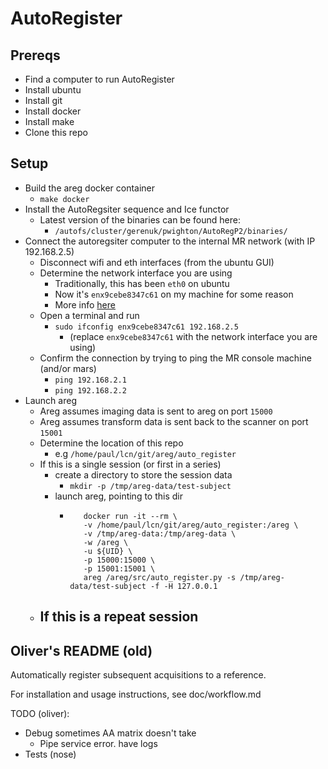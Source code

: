 # AutoRegister

## Prereqs

- Find a computer to run AutoRegister
- Install ubuntu
- Install git
- Install docker
- Install make
- Clone this repo

## Setup

- Build the areg docker container
  - `make docker`
- Install the AutoRegsiter sequence and Ice functor
  - Latest version of the binaries can be found here:
    - `/autofs/cluster/gerenuk/pwighton/AutoRegP2/binaries/`
- Connect the autoregsiter computer to the internal MR network (with IP 192.168.2.5)
  - Disconnect wifi and eth interfaces (from the ubuntu GUI)
  - Determine the network interface you are using
    - Traditionally, this has been `eth0` on ubuntu
    - Now it's `enx9cebe8347c61` on my machine for some reason
    - More info [here](https://www.freedesktop.org/wiki/Software/systemd/PredictableNetworkInterfaceNames/)
  - Open a terminal and run
    - `sudo ifconfig enx9cebe8347c61 192.168.2.5`
      - (replace `enx9cebe8347c61` with the network interface you are using)
  - Confirm the connection by trying to ping the MR console machine (and/or mars)
    - `ping 192.168.2.1`
    - `ping 192.168.2.2`
- Launch areg
  - Areg assumes imaging data is sent to areg on port `15000`
  - Areg assumes transform data is sent back to the scanner on port `15001`
  - Determine the location of this repo
    - e.g `/home/paul/lcn/git/areg/auto_register`
  - If this is a single session (or first in a series)
    - create a directory to store the session data
      - `mkdir -p /tmp/areg-data/test-subject`
    - launch areg, pointing to this dir
      - ```
           docker run -it --rm \
           -v /home/paul/lcn/git/areg/auto_register:/areg \
           -v /tmp/areg-data:/tmp/areg-data \
           -w /areg \
           -u ${UID} \
           -p 15000:15000 \
           -p 15001:15001 \
           areg /areg/src/auto_register.py -s /tmp/areg-data/test-subject -f -H 127.0.0.1
        ```
  - If this is a repeat session
    -

## Oliver's README (old)
Automatically register subsequent acquisitions to a reference.

For installation and usage instructions, see doc/workflow.md


TODO (oliver):

- Debug sometimes AA matrix doesn't take
  - Pipe service error. have logs
- Tests (nose)
